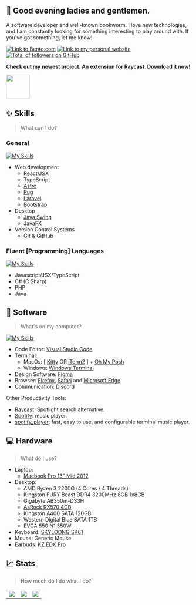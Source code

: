 ## 👋 Good evening ladies and gentlemen.

A software developer and well-known bookworm. I love new technologies, and I am constantly looking for something interesting to play around with. If you've got something, let me know!

[![Link to Bento.com](https://img.shields.io/static/v1.svg?style=for-the-badge&label=Bento&message=xconnect&labelColor=1e1e2e&color=f2cdcd)](https://bento.me/xconnect)
[![Link to my personal website](https://img.shields.io/static/v1.svg?style=for-the-badge&label=web&message=mrolivo.github.io&labelColor=1e1e2e&color=a6da95)](https://mrolivo.github.io/)
[![Total of followers on GitHub](https://img.shields.io/github/followers/MrOlivo?style=for-the-badge&labelColor=1e1e2e&color=b7bdf8)](https://github.com/MrOlivo?tab=followers)

<!-- [![Deploy to GitHub Pages](IMG)](LINK) -->

**Check out my newest project. An extension for Raycast. Download it now!**

<a title="Install manga-calendar Raycast Extension" href="https://www.raycast.com/mrolivo/manga-calendar"><img src="https://www.raycast.com/mrolivo/manga-calendar/install_button@2x.png?v=1.1" height="64" alt="" style="height: 64px;"></a>

## ✨ Skills

> What can I do?

### General

[![My Skills](https://skillicons.dev/icons?i=js,html,css,bootstrap,nodejs,react,ts,pug,laravel,java,git,github)](https://skillicons.dev)

- Web development
  - React/JSX
  - TypeScript
  - [Astro](https://astro.build/)
  - [Pug](https://pugjs.org/api/getting-started.html)
  - [Laravel](https://laravel.com/)
  - [Bootstrap](https://getbootstrap.com/)
- Desktop
  - [Java Swing](https://docs.oracle.com/javase/tutorial/uiswing/start/index.html)
  - [JavaFX](https://docs.oracle.com/javase/8/javafx/get-started-tutorial/jfx-overview.htm#JFXST784)
- Version Control Systems
  - Git & GitHub

### Fluent [Programming] Languages

[![My Skills](https://skillicons.dev/icons?i=js,cs,php,java)](https://skillicons.dev)

- Javascript/JSX/TypeScript
- C# (C Sharp)
- PHP
- Java

## 👾 Software
> What's on my computer?

[![My Skills](https://skillicons.dev/icons?i=vscode,figma,discord)](https://skillicons.dev)

- Code Editor: [Visual Studio Code](https://code.visualstudio.com/)
- Terminal:
    - MacOs: [ [Kitty](https://sw.kovidgoyal.net/kitty/) OR [iTerm2](https://iterm2.com/) ] + [Oh My Posh](https://ohmyposh.dev/)
    - Windows: [Windows Terminal](https://github.com/microsoft/terminal?tab=readme-ov-file)
- Design Software: [Figma](https://figma.com)
- Browser: [FIrefox](https://www.mozilla.org/), [Safari](https://www.apple.com/safari/) and [Microsoft Edge](https://www.microsoft.com/en-us/edge)
- Communication: [Discord](https://discord.com/)

Other Productivity Tools:

- [Raycast](https://www.raycast.com/): Spotlight search alternative.
- [Spotify](https://www.spotify.com/): music player.
- [spotify_player](https://github.com/aome510/spotify-player): fast, easy to use, and configurable terminal music player.

## 💻 Hardware

> What do I use?

 - Laptop:
    - [Macbook Pro 13" Mid 2012](https://support.apple.com/kb/sp649?locale=en_US)
 - Desktop:
    - AMD Ryzen 3 2200G (4 Cores / 4 Threads)
    - Kingston FURY Beast DDR4 3200MHz 8GB 1x8GB
    - Gigabyte AB350m-DS3H
    - [AsRock RX570 4GB](https://pg.asrock.com/Graphics-Card/AMD/Phantom%20Gaming%20D%20Radeon%20RX570%204G/)
    - Kingston A400 SATA 120GB
    - Western Digital Blue SATA 1TB
    - EVGA 550 N1 550W
- Keyboard: [SKYLOONG SK61](https://epomaker.com/products/epomaker-sk61)
- Mouse: Generic Mouse
- Earbuds: [KZ EDX Pro](https://kz-audio.com/kz-edx-pro.html)

## 📈 Stats
> How much do I do what I do?

<table>
  <tr>
    <td><img src="http://github-profile-summary-cards.vercel.app/api/cards/stats?username=mrolivo&theme=default"></td>
    <td><img src="https://github-readme-stats.vercel.app/api/top-langs?username=mrolivo&show_icons=true&locale=en&layout=compact"></td>
    <td><img src="https://github-readme-streak-stats.herokuapp.com/?user=mrolivo"></td>
  </tr>
</table>

